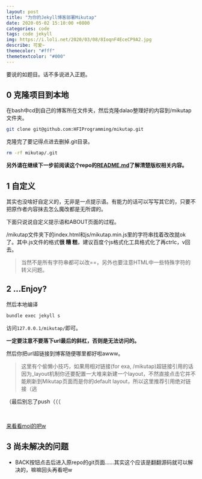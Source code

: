 ```yaml
---
layout: post
title: "为你的Jekyll博客部署Mikutap"
date: 2020-05-02 15:10:00 +0800
categories: code
tags: code jekyll
img: https://i.loli.net/2020/03/08/8IoqnF4EceCP9A2.jpg
describe: 可爱~
themecolor: "#fff"
themetextcolor: "#000"
---
```


要说的如题目。话不多说进入正题。

## 0 克隆项目到本地

在bash中cd到自己的博客所在文件夹，然后克隆dalao整理好的内容到/mikutap文件夹。

```bash
git clone git@github.com:HFIProgramming/mikutap.git
```

克隆完了要记得点进去删掉.git目录。

```bash
rm -rf mikutap/.git
```

**另外请在继续下一步前阅读这个repo的[README.md](https://github.com/HFIProgramming/mikutap/blob/master/README.md)了解清楚版权相关内容。**



## 1 自定义

其实也没啥好自定义的，无非是一点提示语。有能力的话可以写写其它的，只要不把原作者内容抹去怎么魔改都是无所谓的。

下面只说说自定义提示语和ABOUT页面的过程。

/mikutap文件夹下的index.html和js/mikutap.min.js里的字符串找着改改就ok了。其中.js文件的格式**很 糟 糕**，建议百度个js格式化工具格式化了再ctrlc，v回去。

> 当然不是所有字符串都可以改==，另外也要注意HTML中一些特殊字符的转义问题。



## 2 ...Enjoy?

然后本地编译

```bash
bundle exec jekyll s
```

访问```127.0.0.1/mikutap/```即可。

**一定要注意不要落下url最后的斜杠，否则是无法访问的。**

然后你把url超链接到博客随便哪里都好啦awww。

> 这里有个偷懒小技巧，如果用相对链接(for exa, /mikutap)超链接引用的话因为_layout机制你还要配置一大堆来新建一个layout，不然直接点击它并不能刷新到Mikutap页面而是你的default layout，所以这里推荐引用绝对链接（逃

（最后别忘了push（（（

<br>

[来看看moi的吧w](https://rain.moimo.me/mikutap/)



## 3 尚未解决的问题

- BACK按钮点击后进入原repo的git页面……其实这个应该是翻翻源码就可以解决的，嘛嘛回头再看吧w

